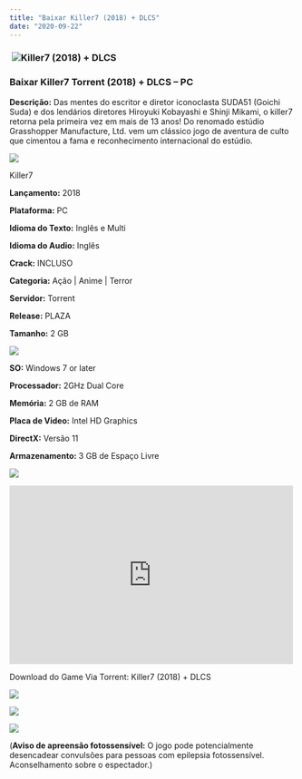 ```yaml
---
title: "Baixar Killer7 (2018) + DLCS"
date: "2020-09-22"
---
```


###  ![Killer7 (2018) + DLCS](https://1.bp.blogspot.com/-2sc_0YW6cUg/X2oNsktQJDI/AAAAAAAACAA/tZi4A7XMSz0QcsDiqUEDh5srXZKUMlwvACNcBGAsYHQ/w229-h320/poster.jpg "Killer7 (2018) + DLCS")

### Baixar Killer7 Torrent (2018) + DLCS – PC

**Descrição:** Das mentes do escritor e diretor iconoclasta SUDA51 (Goichi Suda) e dos lendários diretores Hiroyuki Kobayashi e Shinji Mikami, o killer7 retorna pela primeira vez em mais de 13 anos! Do renomado estúdio Grasshopper Manufacture, Ltd. vem um clássico jogo de aventura de culto que cimentou a fama e reconhecimento internacional do estúdio.

![](https://1.bp.blogspot.com/-XIAoZor_ewQ/Xt6k8H1cWZI/AAAAAAAAAi0/oGRR_ah4Rf449lfQQZDiX_22jAu7LLnJACPcBGAYYCw/w400-h50/Bot{3609bd5131d0da293f09833def3bbd020ab4c0214c4260905f4dc32ed0bf05ac}25C3{3609bd5131d0da293f09833def3bbd020ab4c0214c4260905f4dc32ed0bf05ac}25A3o{3609bd5131d0da293f09833def3bbd020ab4c0214c4260905f4dc32ed0bf05ac}2Bde{3609bd5131d0da293f09833def3bbd020ab4c0214c4260905f4dc32ed0bf05ac}2BInforma{3609bd5131d0da293f09833def3bbd020ab4c0214c4260905f4dc32ed0bf05ac}25C3{3609bd5131d0da293f09833def3bbd020ab4c0214c4260905f4dc32ed0bf05ac}25A7{3609bd5131d0da293f09833def3bbd020ab4c0214c4260905f4dc32ed0bf05ac}25C3{3609bd5131d0da293f09833def3bbd020ab4c0214c4260905f4dc32ed0bf05ac}25B5es.jpg)

Killer7

**Lançamento:** 2018

**Plataforma:** PC

**Idioma do Texto:** Inglês e Multi

**Idioma do Audio:** Inglês

**Crack:** INCLUSO

**Categoria:** Ação | Anime | Terror

**Servidor:** Torrent

**Release:** PLAZA

**Tamanho:** 2 GB

![](https://1.bp.blogspot.com/-h4INo_OBwls/Xt6lEEMpxNI/AAAAAAAAAi4/JjyyoRDYOagV83dzmOlHFitCwsklVMs6ACPcBGAYYCw/w400-h50/Bot{3609bd5131d0da293f09833def3bbd020ab4c0214c4260905f4dc32ed0bf05ac}25C3{3609bd5131d0da293f09833def3bbd020ab4c0214c4260905f4dc32ed0bf05ac}25A3o{3609bd5131d0da293f09833def3bbd020ab4c0214c4260905f4dc32ed0bf05ac}2Bde{3609bd5131d0da293f09833def3bbd020ab4c0214c4260905f4dc32ed0bf05ac}2BRequisitos.jpg)

**SO:** Windows 7 or later

**Processador:** 2GHz Dual Core

**Memória:** 2 GB de RAM

**Placa de Video:** Intel HD Graphics

**DirectX:** Versão 11

**Armazenamento:** 3 GB de Espaço Livre

![](https://1.bp.blogspot.com/-rcYyVsnA81c/Xt6lZMZ2XiI/AAAAAAAAAjA/1MF2KKFyKSoUtwrodSDJRdpQoMNmnHOhwCPcBGAYYCw/w400-h50/Bot{3609bd5131d0da293f09833def3bbd020ab4c0214c4260905f4dc32ed0bf05ac}25C3{3609bd5131d0da293f09833def3bbd020ab4c0214c4260905f4dc32ed0bf05ac}25A3o{3609bd5131d0da293f09833def3bbd020ab4c0214c4260905f4dc32ed0bf05ac}2Bde{3609bd5131d0da293f09833def3bbd020ab4c0214c4260905f4dc32ed0bf05ac}2BTrailer.jpg)

<iframe allow="accelerometer; autoplay; clipboard-write; encrypted-media; gyroscope; picture-in-picture" allowfullscreen frameborder="0" height="315" src="https://www.youtube.com/embed/_ReGG9VpYu8" width="500"></iframe>

Download do Game Via Torrent: Killer7 (2018) + DLCS

[![](https://1.bp.blogspot.com/-KEcbu5lXdM0/Xu5yX-HgHDI/AAAAAAAAAsY/bBJ6W14NqC4-Ny_0LiwqQPIkTbYzyURcACPcBGAYYCw/w200-h64/CAPA3.jpg)](https://utorrentmegagames.blogspot.com/p/recomendado.html)

[![](https://1.bp.blogspot.com/-Rkir3Cy7E90/XthUbQKV_OI/AAAAAAAAAgU/q6xV1k8mreQnsOAbeImqH6Qi8ahsN2LpACPcBGAYYCw/s0/Bot{3609bd5131d0da293f09833def3bbd020ab4c0214c4260905f4dc32ed0bf05ac}25C3{3609bd5131d0da293f09833def3bbd020ab4c0214c4260905f4dc32ed0bf05ac}25A3o{3609bd5131d0da293f09833def3bbd020ab4c0214c4260905f4dc32ed0bf05ac}2Bde{3609bd5131d0da293f09833def3bbd020ab4c0214c4260905f4dc32ed0bf05ac}2BDownload.jpg)](0E951EC61C324C7A0438ECB8824916017AFC1846&dn=plaza-killer7&tr=udp{3609bd5131d0da293f09833def3bbd020ab4c0214c4260905f4dc32ed0bf05ac}3a{3609bd5131d0da293f09833def3bbd020ab4c0214c4260905f4dc32ed0bf05ac}2f{3609bd5131d0da293f09833def3bbd020ab4c0214c4260905f4dc32ed0bf05ac}2ftracker.opentrackr.org{3609bd5131d0da293f09833def3bbd020ab4c0214c4260905f4dc32ed0bf05ac}3a1337{3609bd5131d0da293f09833def3bbd020ab4c0214c4260905f4dc32ed0bf05ac}2fannounce&tr=udp{3609bd5131d0da293f09833def3bbd020ab4c0214c4260905f4dc32ed0bf05ac}3a{3609bd5131d0da293f09833def3bbd020ab4c0214c4260905f4dc32ed0bf05ac}2f{3609bd5131d0da293f09833def3bbd020ab4c0214c4260905f4dc32ed0bf05ac}2ftracker.leechers-paradise.org{3609bd5131d0da293f09833def3bbd020ab4c0214c4260905f4dc32ed0bf05ac}3a6969{3609bd5131d0da293f09833def3bbd020ab4c0214c4260905f4dc32ed0bf05ac}2fannounce&tr=udp{3609bd5131d0da293f09833def3bbd020ab4c0214c4260905f4dc32ed0bf05ac}3a{3609bd5131d0da293f09833def3bbd020ab4c0214c4260905f4dc32ed0bf05ac}2f{3609bd5131d0da293f09833def3bbd020ab4c0214c4260905f4dc32ed0bf05ac}2ftracker.coppersurfer.tk{3609bd5131d0da293f09833def3bbd020ab4c0214c4260905f4dc32ed0bf05ac}3a6969{3609bd5131d0da293f09833def3bbd020ab4c0214c4260905f4dc32ed0bf05ac}2fannounce&tr=udp{3609bd5131d0da293f09833def3bbd020ab4c0214c4260905f4dc32ed0bf05ac}3a{3609bd5131d0da293f09833def3bbd020ab4c0214c4260905f4dc32ed0bf05ac}2f{3609bd5131d0da293f09833def3bbd020ab4c0214c4260905f4dc32ed0bf05ac}2fp4p.arenabg.ch{3609bd5131d0da293f09833def3bbd020ab4c0214c4260905f4dc32ed0bf05ac}3a1337{3609bd5131d0da293f09833def3bbd020ab4c0214c4260905f4dc32ed0bf05ac}2fannounce&tr=udp{3609bd5131d0da293f09833def3bbd020ab4c0214c4260905f4dc32ed0bf05ac}3a{3609bd5131d0da293f09833def3bbd020ab4c0214c4260905f4dc32ed0bf05ac}2f{3609bd5131d0da293f09833def3bbd020ab4c0214c4260905f4dc32ed0bf05ac}2feddie4.nl{3609bd5131d0da293f09833def3bbd020ab4c0214c4260905f4dc32ed0bf05ac}3a6969{3609bd5131d0da293f09833def3bbd020ab4c0214c4260905f4dc32ed0bf05ac}2fannounce&tr=udp{3609bd5131d0da293f09833def3bbd020ab4c0214c4260905f4dc32ed0bf05ac}3a{3609bd5131d0da293f09833def3bbd020ab4c0214c4260905f4dc32ed0bf05ac}2f{3609bd5131d0da293f09833def3bbd020ab4c0214c4260905f4dc32ed0bf05ac}2ftracker.zer0day.to{3609bd5131d0da293f09833def3bbd020ab4c0214c4260905f4dc32ed0bf05ac}3a1337{3609bd5131d0da293f09833def3bbd020ab4c0214c4260905f4dc32ed0bf05ac}2fannounce&tr=udp{3609bd5131d0da293f09833def3bbd020ab4c0214c4260905f4dc32ed0bf05ac}3a{3609bd5131d0da293f09833def3bbd020ab4c0214c4260905f4dc32ed0bf05ac}2f{3609bd5131d0da293f09833def3bbd020ab4c0214c4260905f4dc32ed0bf05ac}2fp4p.arenabg.com{3609bd5131d0da293f09833def3bbd020ab4c0214c4260905f4dc32ed0bf05ac}3a1337{3609bd5131d0da293f09833def3bbd020ab4c0214c4260905f4dc32ed0bf05ac}2fannounce&tr=udp{3609bd5131d0da293f09833def3bbd020ab4c0214c4260905f4dc32ed0bf05ac}3a{3609bd5131d0da293f09833def3bbd020ab4c0214c4260905f4dc32ed0bf05ac}2f{3609bd5131d0da293f09833def3bbd020ab4c0214c4260905f4dc32ed0bf05ac}2ftracker.internetwarriors.net{3609bd5131d0da293f09833def3bbd020ab4c0214c4260905f4dc32ed0bf05ac}3a1337{3609bd5131d0da293f09833def3bbd020ab4c0214c4260905f4dc32ed0bf05ac}2fannounce&tr=udp{3609bd5131d0da293f09833def3bbd020ab4c0214c4260905f4dc32ed0bf05ac}3a{3609bd5131d0da293f09833def3bbd020ab4c0214c4260905f4dc32ed0bf05ac}2f{3609bd5131d0da293f09833def3bbd020ab4c0214c4260905f4dc32ed0bf05ac}2f9.rarbg.me{3609bd5131d0da293f09833def3bbd020ab4c0214c4260905f4dc32ed0bf05ac}3a2780{3609bd5131d0da293f09833def3bbd020ab4c0214c4260905f4dc32ed0bf05ac}2fannounce&tr=udp{3609bd5131d0da293f09833def3bbd020ab4c0214c4260905f4dc32ed0bf05ac}3a{3609bd5131d0da293f09833def3bbd020ab4c0214c4260905f4dc32ed0bf05ac}2f{3609bd5131d0da293f09833def3bbd020ab4c0214c4260905f4dc32ed0bf05ac}2f9.rarbg.to{3609bd5131d0da293f09833def3bbd020ab4c0214c4260905f4dc32ed0bf05ac}3a2780{3609bd5131d0da293f09833def3bbd020ab4c0214c4260905f4dc32ed0bf05ac}2fannounce&tr=http{3609bd5131d0da293f09833def3bbd020ab4c0214c4260905f4dc32ed0bf05ac}3a{3609bd5131d0da293f09833def3bbd020ab4c0214c4260905f4dc32ed0bf05ac}2f{3609bd5131d0da293f09833def3bbd020ab4c0214c4260905f4dc32ed0bf05ac}2fnyaa.tracker.wf{3609bd5131d0da293f09833def3bbd020ab4c0214c4260905f4dc32ed0bf05ac}3a7777{3609bd5131d0da293f09833def3bbd020ab4c0214c4260905f4dc32ed0bf05ac}2fannounce&tr=http{3609bd5131d0da293f09833def3bbd020ab4c0214c4260905f4dc32ed0bf05ac}3a{3609bd5131d0da293f09833def3bbd020ab4c0214c4260905f4dc32ed0bf05ac}2f{3609bd5131d0da293f09833def3bbd020ab4c0214c4260905f4dc32ed0bf05ac}2fsukebei.tracker.wf{3609bd5131d0da293f09833def3bbd020ab4c0214c4260905f4dc32ed0bf05ac}3a8888{3609bd5131d0da293f09833def3bbd020ab4c0214c4260905f4dc32ed0bf05ac}2fannounce&tr=http{3609bd5131d0da293f09833def3bbd020ab4c0214c4260905f4dc32ed0bf05ac}3a{3609bd5131d0da293f09833def3bbd020ab4c0214c4260905f4dc32ed0bf05ac}2f{3609bd5131d0da293f09833def3bbd020ab4c0214c4260905f4dc32ed0bf05ac}2fanidex.moe{3609bd5131d0da293f09833def3bbd020ab4c0214c4260905f4dc32ed0bf05ac}3a6969{3609bd5131d0da293f09833def3bbd020ab4c0214c4260905f4dc32ed0bf05ac}2fannounce)

![](https://1.bp.blogspot.com/-qxFHPPH9_mA/Xt6o5_xn7YI/AAAAAAAAAjU/Z1KVeuN4WWcqmcEKEfwxUa9Z5JmLXCWsgCPcBGAYYCw/w400-h43/bot{3609bd5131d0da293f09833def3bbd020ab4c0214c4260905f4dc32ed0bf05ac}25C3{3609bd5131d0da293f09833def3bbd020ab4c0214c4260905f4dc32ed0bf05ac}25A3o{3609bd5131d0da293f09833def3bbd020ab4c0214c4260905f4dc32ed0bf05ac}2BInforma{3609bd5131d0da293f09833def3bbd020ab4c0214c4260905f4dc32ed0bf05ac}25C3{3609bd5131d0da293f09833def3bbd020ab4c0214c4260905f4dc32ed0bf05ac}25A7{3609bd5131d0da293f09833def3bbd020ab4c0214c4260905f4dc32ed0bf05ac}25C3{3609bd5131d0da293f09833def3bbd020ab4c0214c4260905f4dc32ed0bf05ac}25B5es{3609bd5131d0da293f09833def3bbd020ab4c0214c4260905f4dc32ed0bf05ac}2Badicionais.jpg)

(**Aviso de apreensão fotossensível:** O jogo pode potencialmente desencadear convulsões para pessoas com epilepsia fotossensível. Aconselhamento sobre o espectador.)
